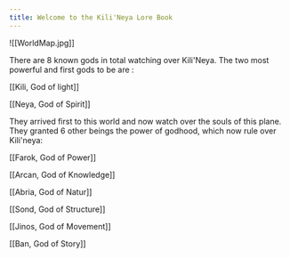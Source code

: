 ```yaml
---
title: Welcome to the Kili'Neya Lore Book
---
```

![[WorldMap.jpg]]


There are 8 known gods in total watching over Kili'Neya. The two most powerful and first gods to be are :

[[Kili, God of light]]

[[Neya, God of Spirit]]

They arrived first to this world and now watch over the souls of this plane. They granted 6 other beings the power of godhood, which now rule over Kili'neya:

[[Farok, God of Power]]

[[Arcan, God of Knowledge]]

[[Abria, God of Natur]]

[[Sond, God of Structure]]

[[Jinos, God of Movement]]

[[Ban, God of Story]]
